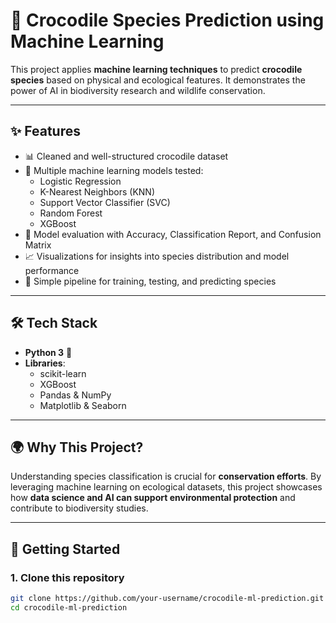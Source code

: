 # 🐊 Crocodile Species Prediction using Machine Learning  

This project applies **machine learning techniques** to predict **crocodile species** based on physical and ecological features. It demonstrates the power of AI in biodiversity research and wildlife conservation.  

---

## ✨ Features  
- 📊 Cleaned and well-structured crocodile dataset  
- 🤖 Multiple machine learning models tested:  
  - Logistic Regression  
  - K-Nearest Neighbors (KNN)  
  - Support Vector Classifier (SVC)  
  - Random Forest  
  - XGBoost  
- 🎯 Model evaluation with Accuracy, Classification Report, and Confusion Matrix  
- 📈 Visualizations for insights into species distribution and model performance  
- 🔎 Simple pipeline for training, testing, and predicting species  

---

## 🛠️ Tech Stack  
- **Python 3** 🐍  
- **Libraries**:  
  - scikit-learn  
  - XGBoost  
  - Pandas & NumPy  
  - Matplotlib & Seaborn  

---

## 🌍 Why This Project?  
Understanding species classification is crucial for **conservation efforts**. By leveraging machine learning on ecological datasets, this project showcases how **data science and AI can support environmental protection** and contribute to biodiversity studies.  

---

## 🚀 Getting Started  

### 1. Clone this repository  
```bash
git clone https://github.com/your-username/crocodile-ml-prediction.git
cd crocodile-ml-prediction
